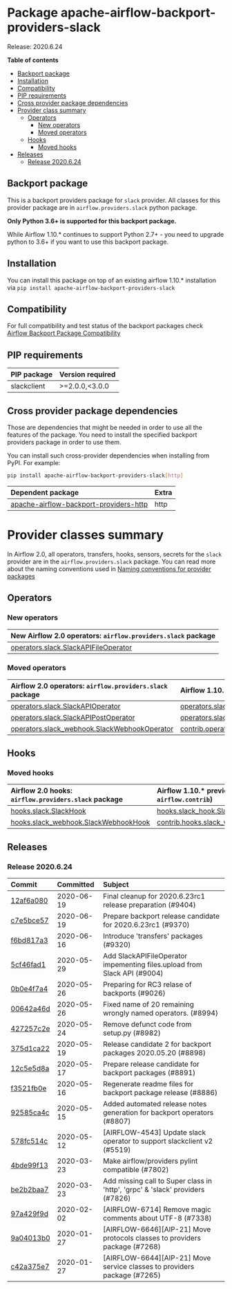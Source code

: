 <!--
 Licensed to the Apache Software Foundation (ASF) under one
 or more contributor license agreements.  See the NOTICE file
 distributed with this work for additional information
 regarding copyright ownership.  The ASF licenses this file
 to you under the Apache License, Version 2.0 (the
 "License"); you may not use this file except in compliance
 with the License.  You may obtain a copy of the License at

   http://www.apache.org/licenses/LICENSE-2.0

 Unless required by applicable law or agreed to in writing,
 software distributed under the License is distributed on an
 "AS IS" BASIS, WITHOUT WARRANTIES OR CONDITIONS OF ANY
 KIND, either express or implied.  See the License for the
 specific language governing permissions and limitations
 under the License.
 -->


# Package apache-airflow-backport-providers-slack

Release: 2020.6.24

**Table of contents**

- [Backport package](#backport-package)
- [Installation](#installation)
- [Compatibility](#compatibility)
- [PIP requirements](#pip-requirements)
- [Cross provider package dependencies](#cross-provider-package-dependencies)
- [Provider class summary](#provider-classes-summary)
    - [Operators](#operators)
        - [New operators](#new-operators)
        - [Moved operators](#moved-operators)
    - [Hooks](#hooks)
        - [Moved hooks](#moved-hooks)
- [Releases](#releases)
    - [Release 2020.6.24](#release-2020624)

## Backport package

This is a backport providers package for `slack` provider. All classes for this provider package
are in `airflow.providers.slack` python package.

**Only Python 3.6+ is supported for this backport package.**

While Airflow 1.10.* continues to support Python 2.7+ - you need to upgrade python to 3.6+ if you
want to use this backport package.



## Installation

You can install this package on top of an existing airflow 1.10.* installation via
`pip install apache-airflow-backport-providers-slack`

## Compatibility

For full compatibility and test status of the backport packages check
[Airflow Backport Package Compatibility](https://cwiki.apache.org/confluence/display/AIRFLOW/Backported+providers+packages+for+Airflow+1.10.*+series)

## PIP requirements

| PIP package   | Version required   |
|:--------------|:-------------------|
| slackclient   | &gt;=2.0.0,&lt;3.0.0     |

## Cross provider package dependencies

Those are dependencies that might be needed in order to use all the features of the package.
You need to install the specified backport providers package in order to use them.

You can install such cross-provider dependencies when installing from PyPI. For example:

```bash
pip install apache-airflow-backport-providers-slack[http]
```

| Dependent package                                                                                              | Extra   |
|:---------------------------------------------------------------------------------------------------------------|:--------|
| [apache-airflow-backport-providers-http](https://github.com/apache/airflow/tree/master/airflow/providers/http) | http    |

# Provider classes summary

In Airflow 2.0, all operators, transfers, hooks, sensors, secrets for the `slack` provider
are in the `airflow.providers.slack` package. You can read more about the naming conventions used
in [Naming conventions for provider packages](https://github.com/apache/airflow/blob/master/CONTRIBUTING.rst#naming-conventions-for-provider-packages)


## Operators


### New operators

| New Airflow 2.0 operators: `airflow.providers.slack` package                                                                     |
|:---------------------------------------------------------------------------------------------------------------------------------|
| [operators.slack.SlackAPIFileOperator](https://github.com/apache/airflow/blob/master/airflow/providers/slack/operators/slack.py) |



### Moved operators

| Airflow 2.0 operators: `airflow.providers.slack` package                                                                                         | Airflow 1.10.* previous location (usually `airflow.contrib`)                                                                                                             |
|:-------------------------------------------------------------------------------------------------------------------------------------------------|:-------------------------------------------------------------------------------------------------------------------------------------------------------------------------|
| [operators.slack.SlackAPIOperator](https://github.com/apache/airflow/blob/master/airflow/providers/slack/operators/slack.py)                     | [operators.slack_operator.SlackAPIOperator](https://github.com/apache/airflow/blob/v1-10-stable/airflow/operators/slack_operator.py)                                     |
| [operators.slack.SlackAPIPostOperator](https://github.com/apache/airflow/blob/master/airflow/providers/slack/operators/slack.py)                 | [operators.slack_operator.SlackAPIPostOperator](https://github.com/apache/airflow/blob/v1-10-stable/airflow/operators/slack_operator.py)                                 |
| [operators.slack_webhook.SlackWebhookOperator](https://github.com/apache/airflow/blob/master/airflow/providers/slack/operators/slack_webhook.py) | [contrib.operators.slack_webhook_operator.SlackWebhookOperator](https://github.com/apache/airflow/blob/v1-10-stable/airflow/contrib/operators/slack_webhook_operator.py) |







## Hooks



### Moved hooks

| Airflow 2.0 hooks: `airflow.providers.slack` package                                                                                 | Airflow 1.10.* previous location (usually `airflow.contrib`)                                                                                         |
|:-------------------------------------------------------------------------------------------------------------------------------------|:-----------------------------------------------------------------------------------------------------------------------------------------------------|
| [hooks.slack.SlackHook](https://github.com/apache/airflow/blob/master/airflow/providers/slack/hooks/slack.py)                        | [hooks.slack_hook.SlackHook](https://github.com/apache/airflow/blob/v1-10-stable/airflow/hooks/slack_hook.py)                                        |
| [hooks.slack_webhook.SlackWebhookHook](https://github.com/apache/airflow/blob/master/airflow/providers/slack/hooks/slack_webhook.py) | [contrib.hooks.slack_webhook_hook.SlackWebhookHook](https://github.com/apache/airflow/blob/v1-10-stable/airflow/contrib/hooks/slack_webhook_hook.py) |






## Releases

### Release 2020.6.24

| Commit                                                                                         | Committed   | Subject                                                                       |
|:-----------------------------------------------------------------------------------------------|:------------|:------------------------------------------------------------------------------|
| [12af6a080](https://github.com/apache/airflow/commit/12af6a08009b8776e00d8a0aab92363eb8c4e8b1) | 2020-06-19  | Final cleanup for 2020.6.23rc1 release preparation (#9404)                    |
| [c7e5bce57](https://github.com/apache/airflow/commit/c7e5bce57fe7f51cefce4f8a41ce408ac5675d13) | 2020-06-19  | Prepare backport release candidate for 2020.6.23rc1 (#9370)                   |
| [f6bd817a3](https://github.com/apache/airflow/commit/f6bd817a3aac0a16430fc2e3d59c1f17a69a15ac) | 2020-06-16  | Introduce &#39;transfers&#39; packages (#9320)                                        |
| [5cf46fad1](https://github.com/apache/airflow/commit/5cf46fad1e0a9cdde213258b2064e16d30d3160e) | 2020-05-29  | Add SlackAPIFileOperator impementing files.upload from Slack API (#9004)      |
| [0b0e4f7a4](https://github.com/apache/airflow/commit/0b0e4f7a4cceff3efe15161fb40b984782760a34) | 2020-05-26  | Preparing for RC3 relase of backports (#9026)                                 |
| [00642a46d](https://github.com/apache/airflow/commit/00642a46d019870c4decb3d0e47c01d6a25cb88c) | 2020-05-26  | Fixed name of 20 remaining wrongly named operators. (#8994)                   |
| [427257c2e](https://github.com/apache/airflow/commit/427257c2e2ffc886ef9f516e9c4d015a4ede9bbd) | 2020-05-24  | Remove defunct code from setup.py (#8982)                                     |
| [375d1ca22](https://github.com/apache/airflow/commit/375d1ca229464617780623c61c6e8a1bf570c87f) | 2020-05-19  | Release candidate 2 for backport packages 2020.05.20 (#8898)                  |
| [12c5e5d8a](https://github.com/apache/airflow/commit/12c5e5d8ae25fa633efe63ccf4db389e2b796d79) | 2020-05-17  | Prepare release candidate for backport packages (#8891)                       |
| [f3521fb0e](https://github.com/apache/airflow/commit/f3521fb0e36733d8bd356123e56a453fd37a6dca) | 2020-05-16  | Regenerate readme files for backport package release (#8886)                  |
| [92585ca4c](https://github.com/apache/airflow/commit/92585ca4cb375ac879f4ab331b3a063106eb7b92) | 2020-05-15  | Added automated release notes generation for backport operators (#8807)       |
| [578fc514c](https://github.com/apache/airflow/commit/578fc514cd325b7d190bdcfb749a384d101238fa) | 2020-05-12  | [AIRFLOW-4543] Update slack operator to support slackclient v2 (#5519)        |
| [4bde99f13](https://github.com/apache/airflow/commit/4bde99f1323d72f6c84c1548079d5e98fc0a2a9a) | 2020-03-23  | Make airflow/providers pylint compatible (#7802)                              |
| [be2b2baa7](https://github.com/apache/airflow/commit/be2b2baa7c5f53c2d73646e4623cdb6731551b70) | 2020-03-23  | Add missing call to Super class in &#39;http&#39;, &#39;grpc&#39; &amp; &#39;slack&#39; providers (#7826) |
| [97a429f9d](https://github.com/apache/airflow/commit/97a429f9d0cf740c5698060ad55f11e93cb57b55) | 2020-02-02  | [AIRFLOW-6714] Remove magic comments about UTF-8 (#7338)                      |
| [9a04013b0](https://github.com/apache/airflow/commit/9a04013b0e40b0d744ff4ac9f008491806d60df2) | 2020-01-27  | [AIRFLOW-6646][AIP-21] Move protocols classes to providers package (#7268)    |
| [c42a375e7](https://github.com/apache/airflow/commit/c42a375e799e5adb3f9536616372dc90ff47e6c8) | 2020-01-27  | [AIRFLOW-6644][AIP-21] Move service classes to providers package (#7265)      |
